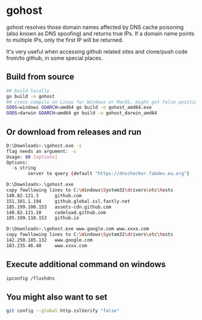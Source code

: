 # gohost
gohost resolves those domain names affected by DNS cache poisoning (also known as DNS spoofing) and returns true IPs.
If a domain name points to multiple IPs, only the first IP will be returned. 

It's very useful when accessing github related sites and clone/push code from/to github, in some special places.

## Build from source
```bash
## build locally
go build -o gohost
## cross compile on Linux for Windows or MacOS, might get false positive from windows defender --> "Trojan:Win32xxx"
GOOS=windows GOARCH=amd64 go build -o gohost_amd64.exe
GOOS=darwin GOARCH=amd64 go build -o gohost_darwin_amd64
```

## Or download from releases and run
```bash
D:\Downloads>.\gohost.exe -s
flag needs an argument: -s
Usage: $0 [options]
Options:
  -s string
        server to query (default "https://dnschecker.fabdev.eu.org")

D:\Downloads>.\gohost.exe
copy fowllowing lines to C:\Windows\System32\drivers\etc\hosts
140.82.121.3      github.com
151.101.1.194     github.global.ssl.fastly.net
185.199.108.153   assets-cdn.github.com
140.82.121.10     codeload.github.com
185.199.110.153   github.io

D:\Downloads>.\gohost.exe www.google.com www.xxxx.com
copy fowllowing lines to C:\Windows\System32\drivers\etc\hosts
142.250.185.132   www.google.com
103.235.46.40     www.xxxx.com
```

## Execute additional command on windows
```bash
ipconfig /flushdns
```

## You might also want to set
```bash
git config --global http.sslVerify "false"
```
